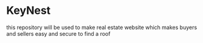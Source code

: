 # KeyNest
this repository will be used to make real estate website which makes buyers and sellers easy and secure to find  a roof
